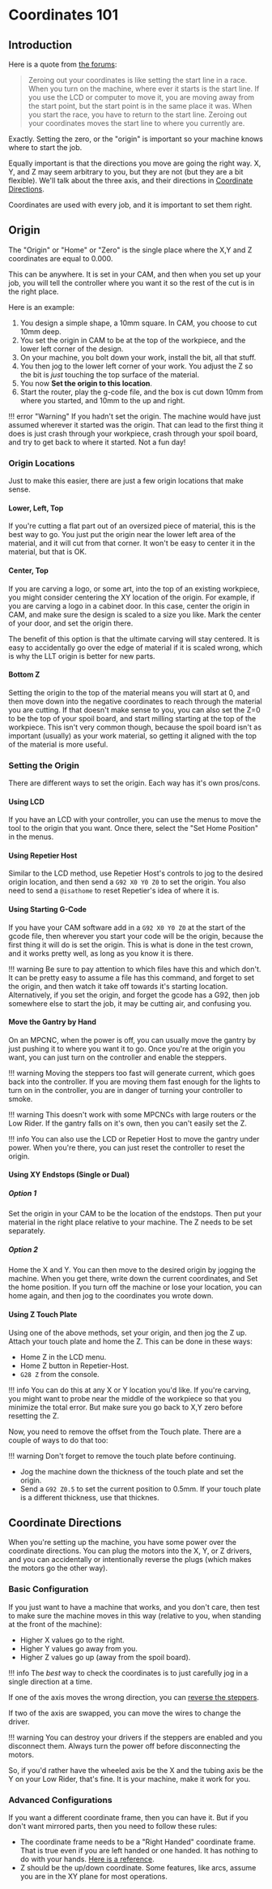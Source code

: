 # Coordinates 101

## Introduction

Here is a quote from [the forums](https://forum.v1engineering.com/t/g00-z2-00-why/15097/8):

> Zeroing out your coordinates is like setting the start line in a race. When you turn on the machine,
where ever it starts is the start line. If you use the LCD or computer to move it, you are moving
away from the start point, but the start point is in the same place it was. When you start the race,
you have to return to the start line. Zeroing out your coordinates moves the start line to where you
currently are.

Exactly. Setting the zero, or the "origin" is important so your machine knows where to
start the job. 

Equally important is that the directions you move are going the right way. X, Y, and Z may seem
arbitrary to you, but they are not (but they are a bit flexible). We'll talk about the three axis,
and their directions in [Coordinate Directions](#coordinate-directions).

Coordinates are used with every job, and it is important to set them right.

## Origin

The "Origin" or "Home" or "Zero" is the single place where the X,Y and Z coordinates are equal to
0.000.

This can be anywhere. It is set in your CAM, and then when you set up your job, you will tell the
controller where you want it so the rest of the cut is in the right place.

Here is an example:

1. You design a simple shape, a 10mm square. In CAM, you choose to cut 10mm deep.
1. You set the origin in CAM to be at the top of the workpiece, and the lower left corner of the
design.
1. On your machine, you bolt down your work, install the bit, all that stuff.
1. You then jog to the lower left corner of your work. You adjust the Z so the bit is *just*
touching the top surface of the material.
1. You now **Set the origin to this location**.
1. Start the router, play the g-code file, and the box is cut down 10mm from where you started, and
10mm to the up and right.

!!! error "Warning"
    If you hadn't set the origin. The machine would have just assumed wherever it started was the
    origin. That can lead to the first thing it does is just crash through your workpiece, crash
    through your spoil board, and try to get back to where it started. Not a fun day!

### Origin Locations

Just to make this easier, there are just a few origin locations that make sense.

#### Lower, Left, Top

If you're cutting a flat part out of an oversized piece of material, this is the best way to go. You
just put the origin near the lower left area of the material, and it will cut from that corner. It
won't be easy to center it in the material, but that is OK.

#### Center, Top

If you are carving a logo, or some art, into  the top of an existing workpiece, you might consider
centering the XY location of the origin. For example, if you are carving a logo in a cabinet door.
In this case, center the origin in CAM, and make sure the design is scaled to a size you like. Mark
the center of your door, and set the origin there.

The benefit of this option is that the ultimate carving will stay centered. It is easy to
accidentally go over the edge of material if it is scaled wrong, which is why the LLT origin is
better for new parts.

#### Bottom Z

Setting the origin to the top of the material means you will start at 0, and then move down into the
negative coordinates to reach through the material you are cutting. If that doesn't make sense to
you, you can also set the Z=0 to be the top of your spoil board, and start milling starting at the
top of the workpiece. This isn't very common though, because the spoil board isn't as important
(usually) as your work material, so getting it aligned with the top of the material is more useful.

### Setting the Origin

There are different ways to set the origin. Each way has it's own pros/cons.

#### Using LCD

If you have an LCD with your controller, you can use the menus to move the tool to the origin that
you want. Once there, select the "Set Home Position" in the menus.

#### Using Repetier Host

Similar to the LCD method, use Repetier Host's controls to jog to the desired origin location, and
then send a `G92 X0 Y0 Z0` to set the origin. You also need to send a `@isathome` to reset
Repetier's idea of where it is.

#### Using Starting G-Code

If you have your CAM software add in a `G92 X0 Y0 Z0` at the start of the gcode file, then wherever
you start your code will be the origin, because the first thing it will do is set the origin. This
is what is done in the test crown, and it works pretty well, as long as you know it is there.

!!! warning
    Be sure to pay attention to which files have this and which don't. It can be pretty easy to
    assume a file has this command, and forget to set the origin, and then watch it take off
    towards it's starting location. Alternatively, if you set the origin, and forget the gcode has a
    G92, then job somewhere else to start the job, it may be cutting air, and confusing you.

#### Move the Gantry by Hand

On an MPCNC, when the power is off, you can usually move the gantry by just pushing it to where you
want it to go. Once you're at the origin you want, you can just turn on the controller and enable
the steppers.

!!! warning
    Moving the steppers too fast will generate current, which goes back into the controller. If you
    are moving them fast enough for the lights to turn on in the controller, you are in danger of
    turning your controller to smoke.

!!! warning
    This doesn't work with some MPCNCs with large routers or the Low Rider. If the gantry falls on
    it's own, then you can't easily set the Z.

!!! info
    You can also use the LCD or Repetier Host to move the gantry under power. When you're there, you
    can just reset the controller to reset the origin.

#### Using XY Endstops (Single or Dual)

##### Option 1
Set the origin in your CAM to be the location of the endstops. Then put your material in the right
place relative to your machine. The Z needs to be set separately.

##### Option 2
Home the X and Y. You can then move to the desired origin by jogging the machine. When you get
there, write down the current coordinates, and Set the home position. If you turn off the machine or
lose your location, you can home again, and then jog to the coordinates you wrote down.

#### Using Z Touch Plate

Using one of the above methods, set your origin, and then jog the Z up. Attach your touch plate and
home the Z. This can be done in these ways:

- Home Z in the LCD menu.
- Home Z button in Repetier-Host.
- `G28 Z` from the console.

!!! info
    You can do this at any X or Y location you'd like. If you're carving, you might want to probe
    near the middle of the workpiece so that you minimize the total error. But make sure you go back
    to X,Y zero before resetting the Z.

Now, you need to remove the offset from the Touch plate. There are a couple of ways to do that too:

!!! warning
    Don't forget to remove the touch plate before continuing.

- Jog the machine down the thickness of the touch plate and set the origin.
- Send a `G92 Z0.5` to set the current position to 0.5mm. If your touch plate is a different
    thickness, use that thicknes.

## Coordinate Directions

When you're setting up the machine, you have some power over the coordinate directions. You can plug
the motors into the X, Y, or Z drivers, and you can accidentally or intentionally reverse the plugs
(which makes the motors go the other way).

### Basic Configuration

If you just want to have a machine that works, and you don't care, then test to make sure the
machine moves in this way (relative to you, when standing at the front of the machine):

 - Higher X values go to the right.
 - Higher Y values go away from you.
 - Higher Z values go up (away from the spoil board).

!!! info
    The *best* way to check the coordinates is to just carefully jog in a single direction at a
    time.

If one of the axis moves the wrong direction, you can [reverse the
steppers](../software/reverse-motor.md).

If two of the axis are swapped, you can move the wires to change the driver.

!!! warning
    You can destroy your drivers if the steppers are enabled and you disconnect them. Always turn
    the power off before disconnecting the motors.


So, if you'd rather have the wheeled axis be the X and the tubing axis be the Y on your Low Rider,
that's fine. It is your machine, make it work for you.

### Advanced Configurations

If you want a different coordinate frame, then you can have it. But if you don't want mirrored
parts, then you need to follow these rules:

- The coordinate frame needs to be a "Right Handed" coordinate frame. That is true even if you are
    left handed or one handed. It has nothing to do with your hands. [Here is a
    reference](https://en.wikipedia.org/wiki/Cartesian_coordinate_system#Orientation_and_handedness).
- Z should be the up/down coordinate. Some features, like arcs, assume you are in the XY plane for
    most operations.
